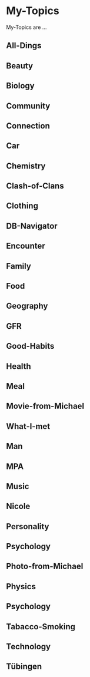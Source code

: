 # My-Topics

My-Topics are ...

## All-Dings

## Beauty

## Biology

## Community

## Connection

## Car

## Chemistry

## Clash-of-Clans

## Clothing

## DB-Navigator

## Encounter

## Family

## Food

## Geography

## GFR

## Good-Habits

## Health

## Meal

## Movie-from-Michael

## What-I-met

## Man

## MPA

## Music

## Nicole

## Personality

## Psychology

## Photo-from-Michael

## Physics

## Psychology

## Tabacco-Smoking

## Technology

## Tübingen
